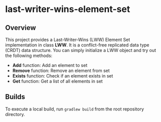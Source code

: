 # last-writer-wins-element-set

## Overview

This project provides a Last-Writer-Wins (LWW) Element Set implementation in class **LWW**. It is a conflict-free replicated data type (CRDT) data structure. You can simply initialize a LWW object and try out the following methods:

* **Add** function: Add an element to set
* **Remove** function: Remove an element from set
* **Exists** function: Check if an element exists in set
* **Get** function: Get a list of all elements in set

## Builds

To execute a local build, run `gradlew build` from the root repository directory.